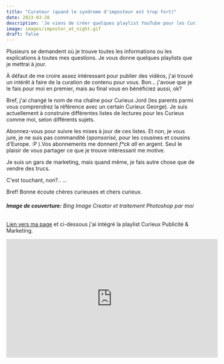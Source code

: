 ```yaml
---
title: "Curateur (quand le syndrome d'imposteur est trop fort)"
date: 2023-03-28
description: 'Je viens de créer quelques playlist YouTube pour les Curieux de... touttt!'
image: images/impostor_at_night.gif
draft: false
---
```


Plusieurs se demandent où je trouve toutes les informations ou les explications à toutes mes questions. Je vous donne quelques playlists que je mettrai à jour.

À défaut de me croire assez intéressant pour publier des vidéos, j'ai trouvé un intérêt à faire de la curation de contenu pour vous. Bon... j'avoue que je le fais pour moi en premier, mais au final vous en bénéficiez aussi, ok? 

Bref, j'ai changé le nom de ma chaîne pour Curieux Jord (les parents parmi vous comprendrez la référence avec un certain Curieux George). Je suis actuellement à construire différentes listes de lectures pour les Curieux comme moi, selon différents sujets. 

Abonnez-vous pour suivre les mises à jour de ces listes. Et non, je vous jure, je ne suis pas commandité (_sponsorisé_, pour les cousines et cousins d'Europe. :P ).Vos abonnements me donnent _f*ck all_ en argent. Seul le plaisir de vous partager ce que je trouve intéressant me motive.

Je suis un gars de marketing, mais quand même, je fais autre chose que de vendre des trucs.

C'est touchant, non?.. 
...

Bref! Bonne écoute chères curieuses et chers curieux.

###### _**Image de couverture:** Bing Image Creator et traitement Photoshop par moi_

[Lien vers ma page](https://www.youtube.com/channel/UC1mtkwM6O1dR7mYZhLp7qYg) et ci-dessous j'ai intégré la playlist Curieux Publicité & Marketing. 

<iframe width="560" height="315" src="https://www.youtube-nocookie.com/embed/videoseries?list=PLQUwE3QLPEEBY1K_qkVPKV8Zvap2dveKB" title="YouTube video player" frameborder="0" allow="accelerometer; autoplay; clipboard-write; encrypted-media; gyroscope; picture-in-picture; web-share" allowfullscreen></iframe>